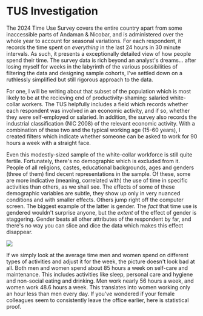 # TUS Investigation

The 2024 Time Use Survey covers the entire country apart from some inaccessible
parts of Andaman & Nicobar, and is administered over the whole year to account
for seasonal variations. For each respondent, it records the time spent on
_everything_ in the last 24 hours in 30 minute intervals. As such, it presents a
exceptionally detailed view of how people spend their time. The
survey data is rich beyond an analyst's dreams... after losing myself for weeks
in the labyrinth of the various possibilities of filtering the data and designing
sample cohorts, I've settled down on a ruthlessly simplified but still rigorous
approach to the data.

For one, I will be writing about that subset of the population which is most
likely to be at the recieving end of productivity-shaming: salaried white-collar workers. 
The TUS helpfully includes a field which
records whether each respondent was involved in an economic activity, and if so,
whether they were self-employed or salaried. In addition, the survey also
records the industrial classification (NIC 2008) of the relevant economic activity.
With a combination of these two and the typical working age (15-60
years), I created filters which indicate whether someone can be asked to work
for 90 hours a week with a straight face.

Even this modestly-sized sample of the white-collar workforce is still quite
fertile. Fortunately, there's no demographic which is excluded from it. People
of all religions, castes, educational backgrounds, ages and genders (three of them) find decent
representations in the sample. Of these, some are more indicative (meaning,
correlated with) the use of time in specific activities than others, as we shall
see. The effects of some of these demographic variables are subtle, they show up
only in very nuanced conditions and with smaller effects. Others jump right off
the computer screen. The biggest example of the latter is gender. The _fact_
that time use is gendered wouldn't surprise anyone, but the _extent_ of the
effect of gender is staggering. Gender beats all other attributes of the
respondent by far, and there's no way you can slice and dice the data
which makes this effect disappear.

![](assets/week.png)

If we simply look at the average time men and women spend on different types of
activities and adjust it for the week, the picture doesn't look bad at all. Both
men and women spend about 85 hours a week on self-care and maintenance. This
includes activities like sleep, personal care and hygiene and non-social eating
and drinking. Men work nearly 56 hours a week, and women work 48.6 hours a week.
This translates into women working only an hour less than men every day. If
you've wondered if your female colleagues seem to consistently leave the office
earlier, here is statistical proof.
